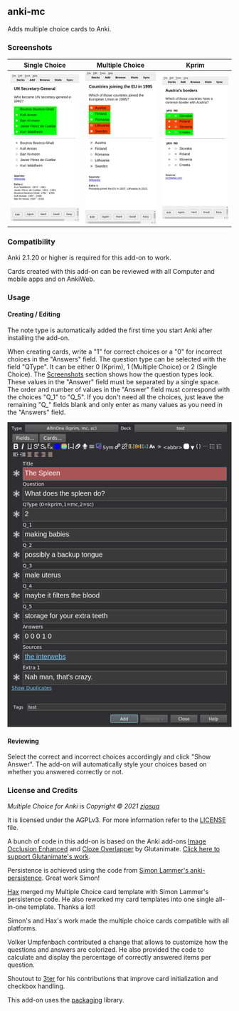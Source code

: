 ## anki-mc

Adds multiple choice cards to Anki.

### Screenshots

| Single Choice                                   | Multiple Choice                                     | Kprim                           |
|:-----------------------------------------------:|:---------------------------------------------------:|:-------------------------------:|
| ![Single Choice](screenshots/single_choice.png) | ![Multiple Choice](screenshots/multiple_choice.png) | ![Kprim](screenshots/kprim.png) |

### Compatibility

Anki 2.1.20 or higher is required for this add-on to work.

Cards created with this add-on can be reviewed with all Computer and mobile apps and on AnkiWeb.

### Usage

#### Creating / Editing

The note type is automatically added the first time you start Anki after installing the add-on.

When creating cards, write a "1" for correct choices or a "0" for incorrect choices in the "Answers" field.
The question type can be selected with the field "QType".
It can be either 0 (Kprim), 1 (Multiple Choice) or 2 (Single Choice).
The [Screenshots](#screenshots) section shows how the question types look.
These values in the "Answer" field must be separated by a single space.
The order and number of values in the "Answer" field must correspond with the choices "Q_1" to "Q_5".
If you don't need all the choices, just leave the remaining "Q_" fields blank and only enter as many values as you need in the "Answers" field.

![Editing](screenshots/edit.png)

#### Reviewing

Select the correct and incorrect choices accordingly and click "Show Answer".
The add-on will automatically style your choices based on whether you answered correctly or not.

### License and Credits

*Multiple Choice for Anki* is *Copyright © 2021 [zjosua](https://github.com/zjosua)*

It is licensed under the AGPLv3.
For more information refer to the [LICENSE](https://github.com/zjosua/anki-mc/blob/master/LICENSE) file.

A bunch of code in this add-on is based on the Anki add-ons [Image Occlusion Enhanced](https://github.com/glutanimate/image-occlusion-enhanced) and [Cloze Overlapper](https://github.com/glutanimate/cloze-overlapper) by Glutanimate.
[Click here to support Glutanimate's work](https://glutanimate.com/support-my-work/).

Persistence is achieved using the code from [Simon Lammer's anki-persistence](https://github.com/SimonLammer/anki-persistence).
Great work Simon!

[Hax](https://github.com/Schlauer-Hax) merged my Multiple Choice card template with Simon Lammer's persistence code.
He also reworked my card templates into one single all-in-one template.
Thanks a lot!

Simon's and Hax's work made the multiple choice cards compatible with all platforms.

Volker Umpfenbach contributed a change that allows to customize how the questions and answers are colorized.
He also provided the code to calculate and display the percentage of correctly answered items per question.

Shoutout to [3ter](https://github.com/3ter) for his contributions that improve card initialization and checkbox handling.

This add-on uses the [packaging](https://packaging.pypa.io/en/latest/) library.
